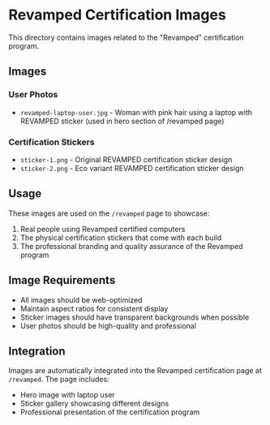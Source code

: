 # Revamped Certification Images

This directory contains images related to the "Revamped" certification program.

## Images

### User Photos
- `revamped-laptop-user.jpg` - Woman with pink hair using a laptop with REVAMPED sticker (used in hero section of /revamped page)

### Certification Stickers
- `sticker-1.png` - Original REVAMPED certification sticker design 
- `sticker-2.png` - Eco variant REVAMPED certification sticker design

## Usage

These images are used on the `/revamped` page to showcase:
1. Real people using Revamped certified computers
2. The physical certification stickers that come with each build
3. The professional branding and quality assurance of the Revamped program

## Image Requirements

- All images should be web-optimized
- Maintain aspect ratios for consistent display
- Sticker images should have transparent backgrounds when possible
- User photos should be high-quality and professional

## Integration

Images are automatically integrated into the Revamped certification page at `/revamped`. The page includes:
- Hero image with laptop user
- Sticker gallery showcasing different designs
- Professional presentation of the certification program 